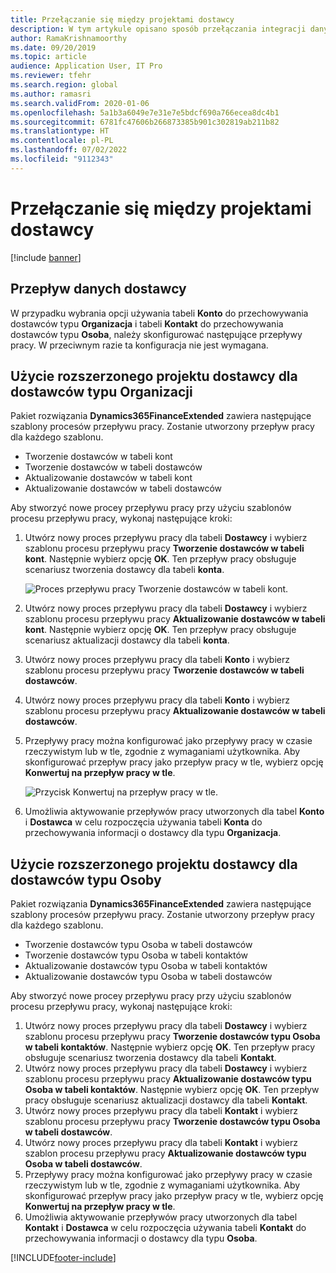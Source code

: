 ```yaml
---
title: Przełączanie się między projektami dostawcy
description: W tym artykule opisano sposób przełączania integracji danych dostawcy między aplikacjami finansowymi i operacyjnymi oraz usługą Dataverse.
author: RamaKrishnamoorthy
ms.date: 09/20/2019
ms.topic: article
audience: Application User, IT Pro
ms.reviewer: tfehr
ms.search.region: global
ms.author: ramasri
ms.search.validFrom: 2020-01-06
ms.openlocfilehash: 5a1b3a6049e7e31e7e5bdcf690a766ecea8dc4b1
ms.sourcegitcommit: 6781fc47606b266873385b901c302819ab211b82
ms.translationtype: HT
ms.contentlocale: pl-PL
ms.lasthandoff: 07/02/2022
ms.locfileid: "9112343"
---
```

# <a name="switch-between-vendor-designs"></a>Przełączanie się między projektami dostawcy

[!include [banner](../../includes/banner.md)]





## <a name="vendor-data-flow"></a>Przepływ danych dostawcy 

W przypadku wybrania opcji używania tabeli **Konto** do przechowywania dostawców typu **Organizacja** i tabeli **Kontakt** do przechowywania dostawców typu **Osoba**, należy skonfigurować następujące przepływy pracy. W przeciwnym razie ta konfiguracja nie jest wymagana.

## <a name="use-the-extended-vendor-design-for-vendors-of-the-organization-type"></a>Użycie rozszerzonego projektu dostawcy dla dostawców typu Organizacji

Pakiet rozwiązania **Dynamics365FinanceExtended** zawiera następujące szablony procesów przepływu pracy. Zostanie utworzony przepływ pracy dla każdego szablonu.

+ Tworzenie dostawców w tabeli kont
+ Tworzenie dostawców w tabeli dostawców
+ Aktualizowanie dostawców w tabeli kont
+ Aktualizowanie dostawców w tabeli dostawców

Aby stworzyć nowe procey przepływu pracy przy użyciu szablonów procesu przepływu pracy, wykonaj następujące kroki:

1. Utwórz nowy proces przepływu pracy dla tabeli **Dostawcy** i wybierz szablonu procesu przepływu pracy **Tworzenie dostawców w tabeli kont**. Następnie wybierz opcję **OK**. Ten przepływ pracy obsługuje scenariusz tworzenia dostawcy dla tabeli **konta**.

    ![Proces przepływu pracy Tworzenie dostawców w tabeli kont.](media/create_process.png)

2. Utwórz nowy proces przepływu pracy dla tabeli **Dostawcy** i wybierz szablonu procesu przepływu pracy **Aktualizowanie dostawców w tabeli kont**. Następnie wybierz opcję **OK**. Ten przepływ pracy obsługuje scenariusz aktualizacji dostawcy dla tabeli **konta**.
3. Utwórz nowy proces przepływu pracy dla tabeli **Konto** i wybierz szablonu procesu przepływu pracy **Tworzenie dostawców w tabeli dostawców**.
4. Utwórz nowy proces przepływu pracy dla tabeli **Konto** i wybierz szablonu procesu przepływu pracy **Aktualizowanie dostawców w tabeli dostawców**.
5. Przepływy pracy można konfigurować jako przepływy pracy w czasie rzeczywistym lub w tle, zgodnie z wymaganiami użytkownika. Aby skonfigurować przepływ pracy jako przepływ pracy w tle, wybierz opcję **Konwertuj na przepływ pracy w tle**.

    ![Przycisk Konwertuj na przepływ pracy w tle.](media/background_workflow.png)

6. Umożliwia aktywowanie przepływów pracy utworzonych dla tabel **Konto** i **Dostawca** w celu rozpoczęcia używania tabeli **Konta** do przechowywania informacji o dostawcy dla typu **Organizacja**.

## <a name="use-the-extended-vendor-design-for-vendors-of-the-person-type"></a>Użycie rozszerzonego projektu dostawcy dla dostawców typu Osoby

Pakiet rozwiązania **Dynamics365FinanceExtended** zawiera następujące szablony procesów przepływu pracy. Zostanie utworzony przepływ pracy dla każdego szablonu.

+ Tworzenie dostawców typu Osoba w tabeli dostawców
+ Tworzenie dostawców typu Osoba w tabeli kontaktów
+ Aktualizowanie dostawców typu Osoba w tabeli kontaktów
+ Aktualizowanie dostawców typu Osoba w tabeli dostawców

Aby stworzyć nowe procey przepływu pracy przy użyciu szablonów procesu przepływu pracy, wykonaj następujące kroki:

1. Utwórz nowy proces przepływu pracy dla tabeli **Dostawcy** i wybierz szablonu procesu przepływu pracy **Tworzenie dostawców typu Osoba w tabeli kontaktów**. Następnie wybierz opcję **OK**. Ten przepływ pracy obsługuje scenariusz tworzenia dostawcy dla tabeli **Kontakt**.
2. Utwórz nowy proces przepływu pracy dla tabeli **Dostawcy** i wybierz szablonu procesu przepływu pracy **Aktualizowanie dostawców typu Osoba w tabeli kontaktów**. Następnie wybierz opcję **OK**. Ten przepływ pracy obsługuje scenariusz aktualizacji dostawcy dla tabeli **Kontakt**.
3. Utwórz nowy proces przepływu pracy dla tabeli **Kontakt** i wybierz szablonu procesu przepływu pracy **Tworzenie dostawców typu Osoba w tabeli dostawców**.
4. Utwórz nowy proces przepływu pracy dla tabeli **Kontakt** i wybierz szablon procesu przepływu pracy **Aktualizowanie dostawców typu Osoba w tabeli dostawców**.
5. Przepływy pracy można konfigurować jako przepływy pracy w czasie rzeczywistym lub w tle, zgodnie z wymaganiami użytkownika. Aby skonfigurować przepływ pracy jako przepływ pracy w tle, wybierz opcję **Konwertuj na przepływ pracy w tle**.
6. Umożliwia aktywowanie przepływów pracy utworzonych dla tabel **Kontakt** i **Dostawca** w celu rozpoczęcia używania tabeli **Kontakt** do przechowywania informacji o dostawcy dla typu **Osoba**.


[!INCLUDE[footer-include](../../../../includes/footer-banner.md)]
